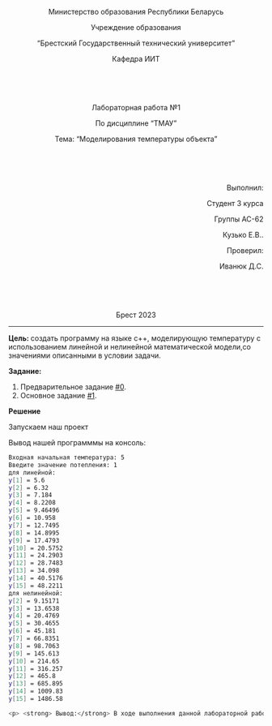 ﻿<p align="center"> Министерство образования Республики Беларусь</p>
<p align="center">Учреждение образования</p>
<p align="center">“Брестский Государственный технический университет”</p>
<p align="center">Кафедра ИИТ</p>
<br><br><br>
<p align="center">Лабораторная работа №1</p>
<p align="center">По дисциплине “ТМАУ”</p>
<p align="center">Тема: “Моделирования температуры объекта”</p>
<br><br><br>
<p align="right">Выполнил:</p>
<p align="right">Студент 3 курса</p>
<p align="right">Группы АС-62</p>
<p align="right">Кузько Е.В..</p>
<p align="right">Проверил:</p>
<p align="right">Иванюк Д.С.</p>
<br><br><br>
<p align="center">Брест 2023</p>

---
<p> <strong> Цель: </strong>создать программу на языке c++, моделирующую температуру  с использованием линейной и нелинейной математической модели,со значениями описанными в условии задачи.</p>
<p> <strong> Задание: </strong> </p>

1. Предварительное задание [#0](../../../../tasks/task_00/readme.md).
2. Основное задание [#1](../../../../tasks/task_01/readme.md).

<p> <strong> Решение </strong> </p>

<p>Запускаем наш проект</p>

<p>Вывод нашей программмы на консоль:

``` bash
Входная начальная температура: 5
Введите значение потепления: 1
для линейной:
y[1] = 5.6
y[2] = 6.32
y[3] = 7.184
y[4] = 8.2208
y[5] = 9.46496
y[6] = 10.958
y[7] = 12.7495
y[8] = 14.8995
y[9] = 17.4793
y[10] = 20.5752
y[11] = 24.2903
y[12] = 28.7483
y[13] = 34.098
y[14] = 40.5176
y[15] = 48.2211
для нелинейной:
y[2] = 9.15171
y[3] = 13.6538
y[4] = 20.4769
y[5] = 30.4655
y[6] = 45.181
y[7] = 66.8351
y[8] = 98.7063
y[9] = 145.613
y[10] = 214.65
y[11] = 316.257
y[12] = 465.8
y[13] = 685.895
y[14] = 1009.83
y[15] = 1486.58

<p> <strong> Вывод:</strong> В ходе выполнения данной лабораторной работы были получены знания для работы с  <em>cMake</em>, а так же приобретены навыки работы с <em>git</em> и <em>github</em></p>
